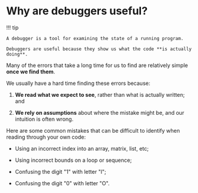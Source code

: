 # Why are debuggers useful?

!!! tip

    A debugger is a tool for examining the state of a running program.

    Debuggers are useful because they show us what the code **is actually doing**.

Many of the errors that take a long time for us to find are relatively simple **once we find them**.

We usually have a hard time finding these errors because:

1. **We read what we expect to see**, rather than what is actually written; and

2. **We rely on assumptions** about where the mistake might be, and our intuition is often wrong.

Here are some common mistakes that can be difficult to identify when reading through your own code:

- Using an incorrect index into an array, matrix, list, etc;

- Using incorrect bounds on a loop or sequence;

- Confusing the digit "1" with letter "l";

- Confusing the digit "0" with letter "O".

